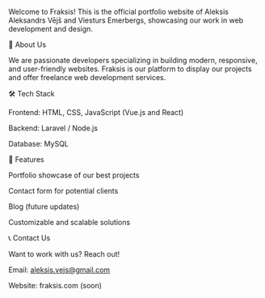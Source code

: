 Welcome to Fraksis! This is the official portfolio website of Aleksis Aleksandrs Vējš and Viesturs Emerbergs, showcasing our work in web development and design.

🚀 About Us

We are passionate developers specializing in building modern, responsive, and user-friendly websites. Fraksis is our platform to display our projects and offer freelance web development services.

🛠️ Tech Stack

Frontend: HTML, CSS, JavaScript (Vue.js and React)

Backend: Laravel / Node.js

Database: MySQL

📂 Features

Portfolio showcase of our best projects

Contact form for potential clients

Blog (future updates)

Customizable and scalable solutions

📞 Contact Us

Want to work with us? Reach out!

Email: aleksis.vejs@gmail.com

Website: fraksis.com (soon)
